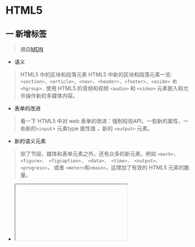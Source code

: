 # HTML5
## 一 新增标签
   > 摘自[MDN](https://developer.mozilla.org/zh-CN/docs/Web/Guide/HTML/HTML5)
* 语义
> HTML5 中的区块和段落元素
> HTML5 中新的区块和段落元素一览: `<section>, <article>, <nav>, <header>, <footer>, <aside> 和 <hgroup>.`
> 使用 HTML5 的音频和视频
> `<audio>` 和 `<video>` 元素嵌入和允许操作新的多媒体内容。
* 表单的改进
> 看一下 HTML5 中对 web 表单的改进：强制校验API，一些新的属性，一些新的`<input`> 元素type 属性值 ，新的 `<output>` 元素。
* 新的语义元素
> 除了节段，媒体和表单元素之外，还有众多的新元素，例如 `<mark>， <figure>， <figcaption>， <data>， <time>， <output>， <progress>`， 或者 `<meter>`和`<main>`，这增加了有效的 HTML5 元素的数量。
* <iframe> 的改进
> 使用 sandbox， seamless， 和 srcdoc 属性，作者们现在可以精确控制 `<iframe>` 元素的安全级别以及期望的渲染。
## 二 杂项
* Doctype作用? 严格模式？混杂模式？
   
   ```
   <!DOCTYPE>声明在HTML最前面，告知浏览器的解析器，用什么文档类型规范来解析这个文档。
   严格模式的排版和JS运作模式是以该浏览器支持的最高标准运行。
   在混杂模式中，页面以宽松的向后兼容的方式显示。模拟老式浏览器的行为以防止站点无法工作。
   ```
   ***
* 块级元素？内联元素？空元素？
  *
     
